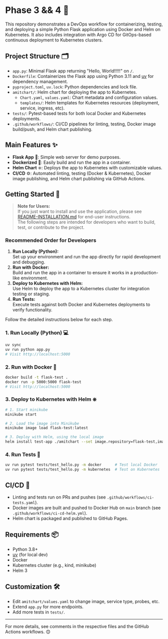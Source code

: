 # Phase 3 && 4 🚀

This repository demonstrates a DevOps workflow for containerizing, testing, and deploying a simple Python Flask application using Docker and Helm on Kubernetes. It also includes integration with Argo CD for GitOps-based continuous deployment to Kubernetes clusters.

## Project Structure 🗂️

- `app.py`: Minimal Flask app returning "Hello, World!!!!!" on `/`.
- `Dockerfile`: Containerizes the Flask app using Python 3.11 and [uv](https://github.com/astral-sh/uv) for dependency management.
- `pyproject.toml`, `uv.lock`: Python dependencies and lock file.
- `amitchart/`: Helm chart for deploying the app to Kubernetes.
  - `Chart.yaml`, `values.yaml`: Chart metadata and configuration values.
  - `templates/`: Helm templates for Kubernetes resources (deployment, service, ingress, etc).
- `tests/`: Pytest-based tests for both local Docker and Kubernetes deployments.
- `.github/workflows/`: CI/CD pipelines for linting, testing, Docker image build/push, and Helm chart publishing.

## Main Features ✨
- **Flask App** 🐍: Simple web server for demo purposes.
- **Dockerized** 🐳: Easily build and run the app in a container.
- **Helm Chart** ⎈: Deploys the app to Kubernetes with customizable values.
- **CI/CD** ⚙️: Automated linting, testing (Docker & Kubernetes), Docker image publishing, and Helm chart publishing via GitHub Actions.
## Getting Started 🏁

> **Note for Users:**  
> If you just want to install and use the application, please see [README-INSTALLATION.md](./README-INSTALLATION.md) for end-user instructions.  
> The following steps are intended for developers who want to build, test, or contribute to the project.

### Recommended Order for Developers

1. **Run Locally (Python):**  
  Set up your environment and run the app directly for rapid development and debugging.
2. **Run with Docker:**  
  Build and run the app in a container to ensure it works in a production-like environment.
3. **Deploy to Kubernetes with Helm:**  
  Use Helm to deploy the app to a Kubernetes cluster for integration testing or staging.
4. **Run Tests:**  
  Execute tests against both Docker and Kubernetes deployments to verify functionality.

Follow the detailed instructions below for each step.

### 1. Run Locally (Python) 💻
```bash
uv sync
uv run python app.py
# Visit http://localhost:5000
```

### 2. Run with Docker 🐳
```bash
docker build -t flask-test .
docker run -p 5000:5000 flask-test
# Visit http://localhost:5000
```

### 3. Deploy to Kubernetes with Helm ⎈
```bash
# 1. Start minikube
minikube start

# 2. Load the image into Minikube
minikube image load flask-test:latest

# 3. Deploy with Helm, using the local image
helm install test-app ./amitchart --set image.repository=flask-test,image.tag=latest,image.pullPolicy=Never
```

### 4. Run Tests 🧪
```bash
uv run pytest tests/test_hello.py -m docker      # Test local Docker
uv run pytest tests/test_hello.py -m kubernetes  # Test on Kubernetes
```

## CI/CD 🔄
- Linting and tests run on PRs and pushes (see `.github/workflows/ci-tests.yaml`).
- Docker images are built and pushed to Docker Hub on `main` branch (see `.github/workflows/ci-cd-helm.yml`).
- Helm chart is packaged and published to GitHub Pages.

## Requirements 📦
- Python 3.8+
- [uv](https://github.com/astral-sh/uv) (for local dev)
- Docker
- Kubernetes cluster (e.g., kind, minikube)
- Helm 3

## Customization 🛠️
- Edit `amitchart/values.yaml` to change image, service type, probes, etc.
- Extend `app.py` for more endpoints.
- Add more tests in `tests/`.

---

For more details, see comments in the respective files and the GitHub Actions workflows. 😊
